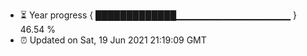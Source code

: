 - ⏳ Year progress { █████████████▁▁▁▁▁▁▁▁▁▁▁▁▁▁▁▁▁ } 46.54 %
- ⏰ Updated on Sat, 19 Jun 2021 21:19:09 GMT

